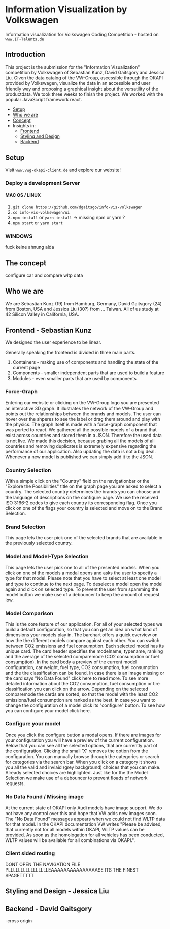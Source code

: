 # Information Visualization by Volkswagen
Information visualization for Volkswagen Coding Competition - hosted on `www.IT-Talents.de`

## Introduction
This project is the submission for the "Information Visualization" competition by Volkswagen of Sebastian Kunz, David Gaitsgory and Jessica Liu. Given the data catalog of the VW-Group, ascessible through the OKAPI provided by Volkswagen, visualize the data in an accessible and user friendly way and proposing a graphical insight about the versatility of the productdata.
We took three weeks to finish the project. We worked with the popular JavaScript framework react.

- [Setup](#setup)
- [Who we are](#who-we-are)
- [Concept](#concept)
- Insights in:
    - [Frontend](#frontend)
    - [Styling and Design](#styling-and-design)
    - [Backend](#backend)

## Setup
Visit `www.vwg-okapi-client.de` and explore our website!

### Deploy a development Server
#### MAC OS / LINUX
1. `git clone https://github.com/dgaitsgo/info-vis-volkswagen`
2. `cd info-vis-volkswagen/ui`
3. `npm install` or `yarn install` -> missing npm or yarn ?
4. `npm start` or `yarn start`

### WINDOWS
fuck keine ahnung alda

## The concept
configure car and compare wltp data

## Who we are
We are Sebastian Kunz (19) from Hamburg, Germany, David Gaitsgory (24) from Boston, USA and Jessica Liu (30?) from ... Taiwan. All of us study at 42 Silicon Valley in California, USA.

## Frontend - Sebastian Kunz
We designed the user experience to be linear.

Generally speaking the frontend is divided in three main parts.
1. Containers - making use of components and handling the state of the current page
2. Components - smaller independent parts that are used to build a feature
3. Modules - even smaller parts that are used by components

### Force-Graph
Entering our website or clicking on the VW-Group logo you are presented an interactive 3D graph. It illustrates the network of the VW-Group and points out the relationships between the brands and models. The user can hover over the shperes to see the label or drag them around and play with the physics.
The graph itself is made with a force-graph component that was ported to react. We gathered all the possible models of a brand that exist across countries and stored them in a JSON. Therefore the used data is not live. We made this decision, because grabing all the models of all countries and removing duplicates is extremely expensive regarding the performance of our application. Also updating the data is not a big deal. Whenever a new model is published we can simply add it to the JSON.

### Country Selection
With a simple click on the "Country" field on the navigationbar or the "Explore the Possibilities" title on the graph page you are asked to select a country. The selected country determines the brands you can choose and the language of descriptions on the configure page.
We use the received ISO 3166-2 codes to give each country its corresponding flag. Once you click on one of the flags your country is selected and move on to the Brand Selection.

### Brand Selection
This page lets the user pick one of the selected brands that are available in the previously selected country.

### Model and Model-Type Selection
This page lets the user pick one to all of the presented models. When you click on one of the models a modal opens and asks the user to specify a type for that model. Please note that you have to select at least one model and type to continue to the next page. To deselect a model open the model again and click on selected type. To prevent the user from spamming the model button we make use of a debouncer to keep the amount of request low.

### Model Comparison
This is the core feature of our application. For all of your selected types we build a default configuration, so that you can get an idea on what kind of dimensions your models play in. The barchart offers a quick overview on how the the different models compare against each other. You can switch between CO2 emissions and fuel consumption.
Each selected model has its unique card. The card header specifies the modelname, typename, ranking and the average of the selected comparemode (CO2 consumption or fuel consumption). In the card body a preview of the current model configuration, car weight, fuel type, CO2 consumption, fuel consumption and the tire classification can be found. In case there is an image missing or the card says "No Data Found" click here to read more. To see more detailed information about the CO2 consumption, fuel consumption or tire classification you can click on the arrow. Depending on the selected comparemode the cards are sorted, so that the model with the least CO2 emissions/fuel consumption are ranked as the best. In case you want to change the configuration of a model click its "configure" button. To see how you can configure your model click here.

### Configure your model
Once you click the configure button a modal opens. If there are images for your configuration you will have a preview of the current configuration. Below that you can see all the selected options, that are currently part of the configuration. Clicking the small 'X' removes the option from the configuration. You can manually browse through the categories or search for categories via the search bar. When you click on a category it shows you all the valid and invlaid (grey background) choices that you can make. Already selected choices are highlighted.
Just like for the the Model Selection we make use of a debouncer to prevent floads of network requests.

### No Data Found / Missing image
At the current state of OKAPI only Audi models have image support. We do not have any control over this and hope that VW adds new images soon.
The "No Data Found" messages appears when we could not find WLTP data for that model.
In the OKAPI documentation VW writes "Please be advised, that currently not for all models within OKAPI, WLTP values can be provided. As soon as the homologation for all vehicles has been conducted, WLTP values will be available for all combinations via OKAPI.".

### Client sided routing
DONT OPEN THE NAVIGATION FILE PLLLLLLLLLLLLLLLLEAAAAAAAAAAAAAAASE ITS THE FINEST SPAGETTTTT

## Styling and Design - Jessica Liu

## Backend - David Gaitsgory
-cross origin
